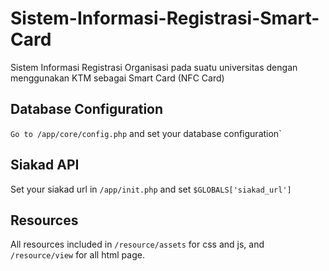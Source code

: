 # Sistem-Informasi-Registrasi-Smart-Card
Sistem Informasi Registrasi Organisasi pada suatu universitas dengan menggunakan KTM sebagai Smart Card (NFC Card)

## Database Configuration
`Go to /app/core/config.php` and set your database configuration`

## Siakad API
Set your siakad url in `/app/init.php` and set `$GLOBALS['siakad_url']`

## Resources
All resources included in `/resource/assets` for css and js, and `/resource/view` for all html page.
